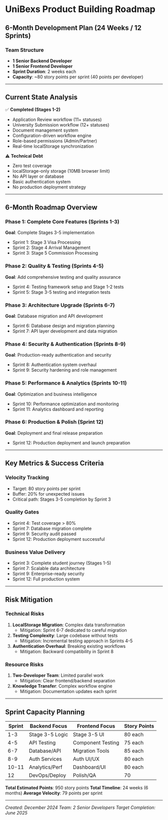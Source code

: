 # UniBexs Product Building Roadmap
## 6-Month Development Plan (24 Weeks / 12 Sprints)

### Team Structure
- **1 Senior Backend Developer** 
- **1 Senior Frontend Developer**
- **Sprint Duration**: 2 weeks each
- **Capacity**: ~80 story points per sprint (40 points per developer)

---

## Current State Analysis
✅ **Completed (Stages 1-2)**
- Application Review workflow (11+ statuses)
- University Submission workflow (12+ statuses) 
- Document management system
- Configuration-driven workflow engine
- Role-based permissions (Admin/Partner)
- Real-time localStorage synchronization

⚠️ **Technical Debt**
- Zero test coverage
- localStorage-only storage (10MB browser limit)
- No API layer or database
- Basic authentication system
- No production deployment strategy

---

## 6-Month Roadmap Overview

### **Phase 1: Complete Core Features (Sprints 1-3)**
**Goal**: Complete Stages 3-5 implementation
- Sprint 1: Stage 3 Visa Processing
- Sprint 2: Stage 4 Arrival Management  
- Sprint 3: Stage 5 Commission Processing

### **Phase 2: Quality & Testing (Sprints 4-5)**
**Goal**: Add comprehensive testing and quality assurance
- Sprint 4: Testing framework setup and Stage 1-2 tests
- Sprint 5: Stage 3-5 testing and integration tests

### **Phase 3: Architecture Upgrade (Sprints 6-7)**
**Goal**: Database migration and API development
- Sprint 6: Database design and migration planning
- Sprint 7: API layer development and data migration

### **Phase 4: Security & Authentication (Sprints 8-9)**
**Goal**: Production-ready authentication and security
- Sprint 8: Authentication system overhaul
- Sprint 9: Security hardening and role management

### **Phase 5: Performance & Analytics (Sprints 10-11)**
**Goal**: Optimization and business intelligence
- Sprint 10: Performance optimization and monitoring
- Sprint 11: Analytics dashboard and reporting

### **Phase 6: Production & Polish (Sprint 12)**
**Goal**: Deployment and final release preparation
- Sprint 12: Production deployment and launch preparation

---

## Key Metrics & Success Criteria

### **Velocity Tracking**
- Target: 80 story points per sprint
- Buffer: 20% for unexpected issues
- Critical path: Stages 3-5 completion by Sprint 3

### **Quality Gates**
- Sprint 4: Test coverage > 80%
- Sprint 7: Database migration complete
- Sprint 9: Security audit passed
- Sprint 12: Production deployment successful

### **Business Value Delivery**
- Sprint 3: Complete student journey (Stages 1-5)
- Sprint 7: Scalable data architecture
- Sprint 9: Enterprise-ready security
- Sprint 12: Full production system

---

## Risk Mitigation

### **Technical Risks**
1. **LocalStorage Migration**: Complex data transformation
   - Mitigation: Sprint 6-7 dedicated to careful migration
2. **Testing Complexity**: Large codebase without tests
   - Mitigation: Incremental testing approach in Sprints 4-5
3. **Authentication Overhaul**: Breaking existing workflows
   - Mitigation: Backward compatibility in Sprint 8

### **Resource Risks**
1. **Two-Developer Team**: Limited parallel work
   - Mitigation: Clear frontend/backend separation
2. **Knowledge Transfer**: Complex workflow engine
   - Mitigation: Documentation updates each sprint

---

## Sprint Capacity Planning

| Sprint | Backend Focus | Frontend Focus | Story Points |
|--------|---------------|----------------|--------------|
| 1-3    | Stage 3-5 Logic | Stage 3-5 UI | 80 each |
| 4-5    | API Testing | Component Testing | 75 each |
| 6-7    | Database/API | Migration Tools | 85 each |
| 8-9    | Auth Services | Auth UI/UX | 80 each |
| 10-11  | Analytics/Perf | Dashboard/UI | 80 each |
| 12     | DevOps/Deploy | Polish/QA | 70 |

**Total Estimated Points**: 950 story points
**Total Timeline**: 24 weeks (6 months)
**Average Velocity**: 79 points per sprint

---

*Created: December 2024*
*Team: 2 Senior Developers*
*Target Completion: June 2025*